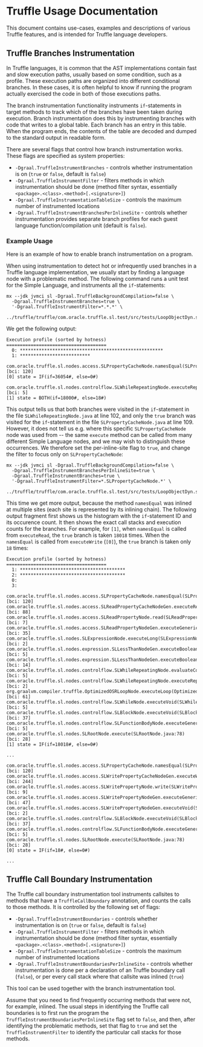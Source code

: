 
# Truffle Usage Documentation

This document contains use-cases, examples and descriptions of various Truffle features,
and is intended for Truffle language developers.


## Truffle Branches Instrumentation

In Truffle languages, it is common that the AST implementations contain fast and slow
execution paths, usually based on some condition, such as a profile. These execution
paths are organized into different conditional branches. In these cases, it is often
helpful to know if running the program actually exercised the code in both of those
executions paths.

The branch instrumentation functionality instruments `if`-statements in target methods
to track which of the branches have been taken during execution. Branch instrumentation
does this by instrumenting branches with code that writes to a global
table. Each branch has an entry in this table. When the program ends, the
contents of the table are decoded and dumped to the standard output in readable
form.

There are several flags that control how branch instrumentation works. These flags are
specified as system properties:

- `-Dgraal.TruffleInstrumentBranches` - controls whether instrumentation is on (`true`
  or `false`, default is `false`)
- `-Dgraal.TruffleInstrumentFilter` - filters methods in which instrumentation
  should be done (method filter syntax, essentially `<package>.<class>.<method>[.<signature>]`)
- `-Dgraal.TruffleInstrumentationTableSize` - controls the maximum number of
  instrumented locations
- `-Dgraal.TruffleInstrumentBranchesPerInlineSite` - controls whether instrumentation
  provides separate branch profiles for each guest language function/compilation unit
  (default is `false`).


### Example Usage

Here is an example of how to enable branch instrumentation on a program.

When using instrumentation to detect hot or infrequently used branches in a Truffle
language implementation, we usually start by finding a language node with a
problematic method. The following command runs a unit test for the Simple Language,
and instruments all the `if`-statements:

```
mx --jdk jvmci sl -Dgraal.TruffleBackgroundCompilation=false \
  -Dgraal.TruffleInstrumentBranches=true \
  '-Dgraal.TruffleInstrumentFilter=*.*.*' \
  ../truffle/truffle/com.oracle.truffle.sl.test/src/tests/LoopObjectDyn.sl
```

We get the following output:

```
Execution profile (sorted by hotness)
=====================================
  0: *****************************************************
  1: **************************

com.oracle.truffle.sl.nodes.access.SLPropertyCacheNode.namesEqual(SLPropertyCacheNode.java:109) [bci: 120]
[0] state = IF(if=36054#, else=0#)

com.oracle.truffle.sl.nodes.controlflow.SLWhileRepeatingNode.executeRepeating(SLWhileRepeatingNode.java:102) [bci: 5]
[1] state = BOTH(if=18000#, else=18#)
```

This output tells us that both branches were visited in the `if`-statement in the file
`SLWhileRepeatingNode.java` at line 102, and only the `true` branch was visited for
the `if`-statement in the file `SLPropertyCacheNode.java` at line 109.
However, it does not tell us e.g. where this specific `SLPropertyCacheNode` node was
used from -- the same `execute` method can be called from many different Simple Language
nodes, and we may wish to distinguish these occurrences. We therefore set the
per-inline-site flag to `true`, and change the filter to focus only on
`SLPropertyCacheNode`:

```
mx --jdk jvmci sl -Dgraal.TruffleBackgroundCompilation=false \
  -Dgraal.TruffleInstrumentBranchesPerInlineSite=true \
  -Dgraal.TruffleInstrumentBranches=true \
  '-Dgraal.TruffleInstrumentFilter=*.SLPropertyCacheNode.*' \
  ../truffle/truffle/com.oracle.truffle.sl.test/src/tests/LoopObjectDyn.sl
```

This time we get more output, because the method `namesEqual` was inlined at
multiple sites (each site is represented by its inlining chain). The following output
fragment first shows us the histogram with the `if`-statement ID and its occurence
count. It then shows the exact call stacks and execution counts for the branches.
For example, for `[1]`, when `namesEqual` is called from `executeRead`, the `true`
branch is taken `18018` times. When the `namesEqual` is called from `executeWrite`
(`[0]`), the `true` branch is taken only `18` times:

```
Execution profile (sorted by hotness)
=====================================
  1: ***************************************
  2: ***************************************
  0: 
  3: 

com.oracle.truffle.sl.nodes.access.SLPropertyCacheNode.namesEqual(SLPropertyCacheNode.java:109) [bci: 120]
com.oracle.truffle.sl.nodes.access.SLReadPropertyCacheNodeGen.executeRead(SLReadPropertyCacheNodeGen.java:76) [bci: 88]
com.oracle.truffle.sl.nodes.access.SLReadPropertyNode.read(SLReadPropertyNode.java:71) [bci: 7]
com.oracle.truffle.sl.nodes.access.SLReadPropertyNodeGen.executeGeneric(SLReadPropertyNodeGen.java:30) [bci: 35]
com.oracle.truffle.sl.nodes.SLExpressionNode.executeLong(SLExpressionNode.java:81) [bci: 2]
com.oracle.truffle.sl.nodes.expression.SLLessThanNodeGen.executeBoolean_long_long0(SLLessThanNodeGen.java:42) [bci: 5]
com.oracle.truffle.sl.nodes.expression.SLLessThanNodeGen.executeBoolean(SLLessThanNodeGen.java:33) [bci: 14]
com.oracle.truffle.sl.nodes.controlflow.SLWhileRepeatingNode.evaluateCondition(SLWhileRepeatingNode.java:133) [bci: 5]
com.oracle.truffle.sl.nodes.controlflow.SLWhileRepeatingNode.executeRepeating(SLWhileRepeatingNode.java:102) [bci: 2]
org.graalvm.compiler.truffle.OptimizedOSRLoopNode.executeLoop(OptimizedOSRLoopNode.java:113) [bci: 61]
com.oracle.truffle.sl.nodes.controlflow.SLWhileNode.executeVoid(SLWhileNode.java:69) [bci: 5]
com.oracle.truffle.sl.nodes.controlflow.SLBlockNode.executeVoid(SLBlockNode.java:84) [bci: 37]
com.oracle.truffle.sl.nodes.controlflow.SLFunctionBodyNode.executeGeneric(SLFunctionBodyNode.java:81) [bci: 5]
com.oracle.truffle.sl.nodes.SLRootNode.execute(SLRootNode.java:78) [bci: 28]
[1] state = IF(if=18018#, else=0#)

...

com.oracle.truffle.sl.nodes.access.SLPropertyCacheNode.namesEqual(SLPropertyCacheNode.java:109) [bci: 120]
com.oracle.truffle.sl.nodes.access.SLWritePropertyCacheNodeGen.executeWrite(SLWritePropertyCacheNodeGen.java:111) [bci: 244]
com.oracle.truffle.sl.nodes.access.SLWritePropertyNode.write(SLWritePropertyNode.java:73) [bci: 9]
com.oracle.truffle.sl.nodes.access.SLWritePropertyNodeGen.executeGeneric(SLWritePropertyNodeGen.java:33) [bci: 47]
com.oracle.truffle.sl.nodes.access.SLWritePropertyNodeGen.executeVoid(SLWritePropertyNodeGen.java:41) [bci: 2]
com.oracle.truffle.sl.nodes.controlflow.SLBlockNode.executeVoid(SLBlockNode.java:84) [bci: 37]
com.oracle.truffle.sl.nodes.controlflow.SLFunctionBodyNode.executeGeneric(SLFunctionBodyNode.java:81) [bci: 5]
com.oracle.truffle.sl.nodes.SLRootNode.execute(SLRootNode.java:78) [bci: 28]
[0] state = IF(if=18#, else=0#)

...
```

## Truffle Call Boundary Instrumentation

The Truffle call boundary instrumentation tool instruments callsites to methods that
have a `TruffleCallBoundary` annotation, and counts the calls to those methods. It is
controlled by the following set of flags:

- `-Dgraal.TruffleInstrumentBoundaries` - controls whether instrumentation is on (`true`
  or `false`, default is `false`)
- `-Dgraal.TruffleInstrumentFilter` - filters methods in which instrumentation
  should be done (method filter syntax, essentially `<package>.<class>.<method>[.<signature>]`)
- `-Dgraal.TruffleInstrumentationTableSize` - controls the maximum number of
  instrumented locations
- `-Dgraal.TruffleInstrumentBoundariesPerInlineSite` - controls whether instrumentation
  is done per a declaration of an Truffle boundary call (`false`), or per every call
  stack where that callsite was inlined (`true`)

This tool can be used together with the branch instrumentation tool.

Assume that you need to find frequently occurring methods that were not, for example,
inlined. The usual steps in identifying the Truffle call boundaries is to first run the
program the `TruffleInstrumentBoundariesPerInlineSite` flag set to `false`, and
then, after identifying the problematic methods, set that flag to `true` and set the
`TruffleInstrumentFilter` to identify the particular call stacks for those methods.

